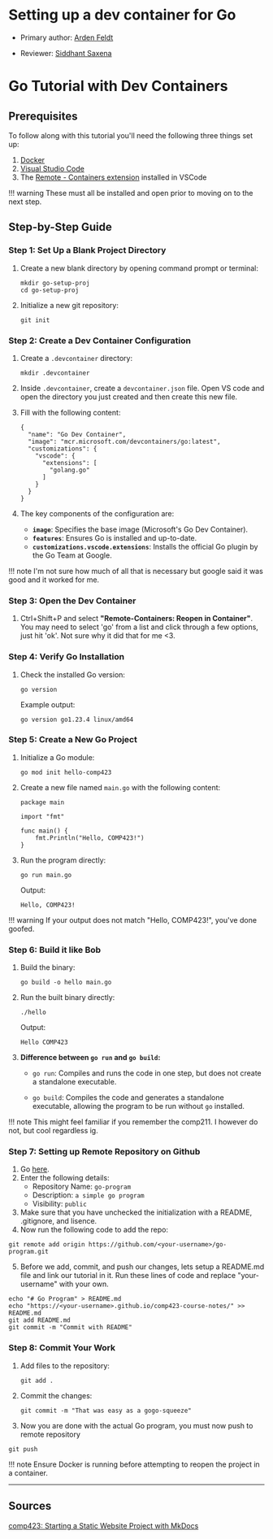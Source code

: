 # Setting up a dev container for Go

* Primary author: [Arden Feldt](https://github.com/Arden-Feldt)

* Reviewer: [Siddhant Saxena](https://github.com/sisaxena42)

# Go Tutorial with Dev Containers

## Prerequisites

To follow along with this tutorial you'll need the following three things set up:

1. [Docker](https://www.docker.com/)
2. [Visual Studio Code](https://code.visualstudio.com/)
3. The [Remote - Containers extension](https://marketplace.visualstudio.com/items?itemName=ms-vscode-remote.remote-containers) installed in VSCode

!!! warning
    These must all be installed and open prior to moving on to the next step.

## Step-by-Step Guide

### Step 1: Set Up a Blank Project Directory

1. Create a new blank directory by opening command prompt or terminal:
   ```title="bash"
   mkdir go-setup-proj
   cd go-setup-proj
   ```

2. Initialize a new git repository:
   ```title="bash"
   git init
   ```

### Step 2: Create a Dev Container Configuration

1. Create a `.devcontainer` directory:
   ```title="bash"
   mkdir .devcontainer
   ```

2. Inside `.devcontainer`, create a `devcontainer.json` file. Open VS code and open the directory you just created and then create this new file.

3. Fill with the following content:
   ```title="json"
   {
     "name": "Go Dev Container",
     "image": "mcr.microsoft.com/devcontainers/go:latest",
     "customizations": {
       "vscode": {
         "extensions": [
           "golang.go"
         ]
       }
     }
   }
   ```

3. The key components of the configuration are:
   - **`image`**: Specifies the base image (Microsoft's Go Dev Container).
   - **`features`**: Ensures Go is installed and up-to-date.
   - **`customizations.vscode.extensions`**: Installs the official Go plugin by the Go Team at Google.

!!! note
    I'm not sure how much of all that is necessary but google said it was good and it worked for me.

### Step 3: Open the Dev Container

1. Ctrl+Shift+P and select **"Remote-Containers: Reopen in Container"**. You may need to select 'go' from a list and click through a few options, just hit 'ok'. Not sure why it did that for me <3.

### Step 4: Verify Go Installation

1. Check the installed Go version:

   ```title="bash"
   go version
   ```

   Example output:

   ```
   go version go1.23.4 linux/amd64
   ```


### Step 5: Create a New Go Project
1. Initialize a Go module:
   ```title="bash"
   go mod init hello-comp423
   ```
2. Create a new file named `main.go` with the following content:
   ```title="go"
   package main

   import "fmt"

   func main() {
       fmt.Println("Hello, COMP423!")
   }
   ```
3. Run the program directly:
   ```title="bash"
   go run main.go
   ```

   Output:

   ```
   Hello, COMP423!
   ```

!!! warning
    If your output does not match "Hello, COMP423!", you've done goofed.

### Step 6: Build it like Bob

1. Build the binary:
   ```title="bash"
   go build -o hello main.go
   ```
2. Run the built binary directly:
   ```title="bash"
   ./hello
   ```

   Output:

   ```
   Hello COMP423
   ```
3. **Difference between `go run` and `go build`:**

   - `go run`: Compiles and runs the code in one step, but does not create a standalone executable.

   - `go build`: Compiles the code and generates a standalone executable, allowing the program to be run without `go` installed.

!!! note
    This might feel familiar if you remember the comp211. I however do not, but cool regardless ig.


### Step 7: Setting up Remote Repository on Github

1. Go [here](https://github.com/new).
2. Enter the following details:
    * Repository Name: `go-program`
    * Description: `a simple go program`
    * Visibility: `public`
3. Make sure that you have unchecked the initialization with a README, .gitignore, and lisence.
4. Now run the following code to add the repo:
```title="bash"
git remote add origin https://github.com/<your-username>/go-program.git
```
5. Before we add, commit, and push our changes, lets setup a README.md file and link our tutorial in it. Run these lines of code and replace "your-username" with your own.
```title="bash"
echo "# Go Program" > README.md
echo "https://<your-username>.github.io/comp423-course-notes/" >> README.md
git add README.md
git commit -m "Commit with README"
```
### Step 8: Commit Your Work

1. Add files to the repository:
   ```title="bash"
   git add .
   ```
2. Commit the changes:
   ```title="bash"
   git commit -m "That was easy as a gogo-squeeze"
   ```

3. Now you are done with the actual Go program, you must now push to remote repository
```title="bash"
git push
```
!!! note
    Ensure Docker is running before attempting to reopen the project in a container.
    
---

## Sources
[comp423: Starting a Static Website Project with MkDocs](https://comp423-25s.github.io/resources/MkDocs/tutorial/#how-are-software-project-dependencies-managed)
